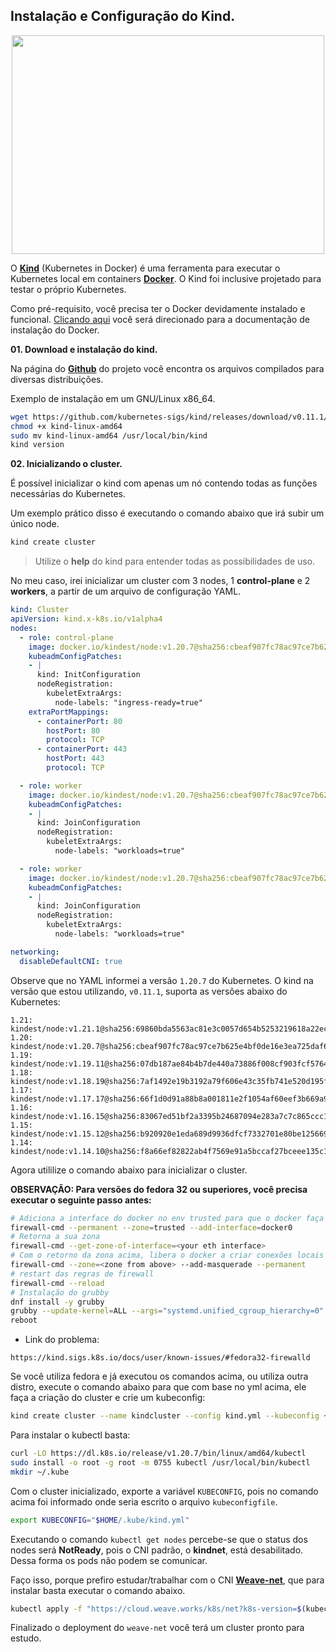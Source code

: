 ## Instalação e Configuração do Kind.

<p align="center">
  <img width="500" height="350" src="https://d33wubrfki0l68.cloudfront.net/d0c94836ab5b896f29728f3c4798054539303799/9f948/logo/logo.png">
</p>

O [**Kind**](https://kind.sigs.k8s.io/) (Kubernetes in Docker) é uma ferramenta para executar o Kubernetes local em containers [**Docker**](https://docs.docker.com/). O Kind foi inclusive projetado para testar o próprio Kubernetes.

Como pré-requisito, você precisa ter o Docker devidamente instalado e funcional. [Clicando aqui](https://docs.docker.com/get-docker/) você será direcionado para a documentação de instalação do Docker.

**01. Download e instalação do kind.**

Na página do [**Github**](https://github.com/kubernetes-sigs/kind/releases) do projeto você encontra os arquivos compilados para diversas distribuições.

Exemplo de instalação em um GNU/Linux x86_64.

```bash
wget https://github.com/kubernetes-sigs/kind/releases/download/v0.11.1/kind-linux-amd64
chmod +x kind-linux-amd64
sudo mv kind-linux-amd64 /usr/local/bin/kind
kind version
```

**02. Inicializando o cluster.**

É possível inicializar o kind com apenas um nó contendo todas as funções necessárias do Kubernetes.

Um exemplo prático disso é executando o comando abaixo que irá subir um único node.

```bash
kind create cluster
```
> Utilize o **help** do kind para entender todas as possibilidades de uso.

No meu caso, irei inicializar um cluster com 3 nodes, 1 **control-plane** e 2 **workers**, a partir de um arquivo de configuração YAML.

```yaml
kind: Cluster
apiVersion: kind.x-k8s.io/v1alpha4
nodes:
  - role: control-plane
    image: docker.io/kindest/node:v1.20.7@sha256:cbeaf907fc78ac97ce7b625e4bf0de16e3ea725daf6b04f930bd14c67c671ff9
    kubeadmConfigPatches:
    - |
      kind: InitConfiguration
      nodeRegistration:
        kubeletExtraArgs:
          node-labels: "ingress-ready=true"
    extraPortMappings:
      - containerPort: 80
        hostPort: 80
        protocol: TCP
      - containerPort: 443
        hostPort: 443
        protocol: TCP

  - role: worker
    image: docker.io/kindest/node:v1.20.7@sha256:cbeaf907fc78ac97ce7b625e4bf0de16e3ea725daf6b04f930bd14c67c671ff9
    kubeadmConfigPatches:
    - |
      kind: JoinConfiguration
      nodeRegistration:
        kubeletExtraArgs:
          node-labels: "workloads=true"

  - role: worker
    image: docker.io/kindest/node:v1.20.7@sha256:cbeaf907fc78ac97ce7b625e4bf0de16e3ea725daf6b04f930bd14c67c671ff9
    kubeadmConfigPatches:
    - |
      kind: JoinConfiguration
      nodeRegistration:
        kubeletExtraArgs:
          node-labels: "workloads=true"

networking:
  disableDefaultCNI: true
```

Observe que no YAML informei a versão `1.20.7` do Kubernetes. O kind na versão que estou utilizando, `v0.11.1`, suporta as versões abaixo do Kubernetes:
```
1.21: kindest/node:v1.21.1@sha256:69860bda5563ac81e3c0057d654b5253219618a22ec3a346306239bba8cfa1a6
1.20: kindest/node:v1.20.7@sha256:cbeaf907fc78ac97ce7b625e4bf0de16e3ea725daf6b04f930bd14c67c671ff9
1.19: kindest/node:v1.19.11@sha256:07db187ae84b4b7de440a73886f008cf903fcf5764ba8106a9fd5243d6f32729
1.18: kindest/node:v1.18.19@sha256:7af1492e19b3192a79f606e43c35fb741e520d195f96399284515f077b3b622c
1.17: kindest/node:v1.17.17@sha256:66f1d0d91a88b8a001811e2f1054af60eef3b669a9a74f9b6db871f2f1eeed00
1.16: kindest/node:v1.16.15@sha256:83067ed51bf2a3395b24687094e283a7c7c865ccc12a8b1d7aa673ba0c5e8861
1.15: kindest/node:v1.15.12@sha256:b920920e1eda689d9936dfcf7332701e80be12566999152626b2c9d730397a95
1.14: kindest/node:v1.14.10@sha256:f8a66ef82822ab4f7569e91a5bccaf27bceee135c1457c512e54de8c6f7219f8
```

Agora utililize o comando abaixo para inicializar o cluster.

**OBSERVAÇÃO: Para versões do fedora 32 ou superiores, você precisa executar o seguinte passo antes:**

```bash
# Adiciona a interface do docker no env trusted para que o docker faça conexões remotas
firewall-cmd --permanent --zone=trusted --add-interface=docker0
# Retorna a sua zona
firewall-cmd --get-zone-of-interface=<your eth interface>
# Com o retorno da zona acima, libera o docker a criar conexões locais
firewall-cmd --zone=<zone from above> --add-masquerade --permanent
# restart das regras de firewall
firewall-cmd --reload
# Instalação do grubby
dnf install -y grubby
grubby --update-kernel=ALL --args="systemd.unified_cgroup_hierarchy=0"
reboot
```

* Link do problema:

```
https://kind.sigs.k8s.io/docs/user/known-issues/#fedora32-firewalld
```

Se você utiliza fedora e já executou os comandos acima, ou utiliza outra distro, execute o comando abaixo para que com base no yml acima, ele faça a criação do cluster e crie um kubeconfig:

```bash
kind create cluster --name kindcluster --config kind.yml --kubeconfig ~/.kube/kind.yml
```

Para instalar o kubectl basta:
```bash
curl -LO https://dl.k8s.io/release/v1.20.7/bin/linux/amd64/kubectl
sudo install -o root -g root -m 0755 kubectl /usr/local/bin/kubectl
mkdir ~/.kube
```

Com o cluster inicializado, exporte a variável `KUBECONFIG`, pois no comando acima foi informado onde seria escrito o arquivo `kubeconfigfile`.
```bash
export KUBECONFIG="$HOME/.kube/kind.yml"
```

Executando o comando ```kubectl get nodes``` percebe-se que o status dos nodes será **NotReady**, pois o CNI padrão, o **kindnet**, está desabilitado. Dessa forma os pods não podem se comunicar.

Faço isso, porque prefiro estudar/trabalhar com o CNI [**Weave-net**](https://www.weave.works/docs/net/latest/kubernetes/kube-addon/), que para instalar basta executar o comando abaixo.

```bash
kubectl apply -f "https://cloud.weave.works/k8s/net?k8s-version=$(kubectl version | base64 | tr -d '\n')"
```
Finalizado o deployment do `weave-net` você terá um cluster pronto para estudo.
